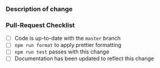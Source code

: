 ### Description of change
### Pull-Request Checklist
- [ ] Code is up-to-date with the `master` branch
- [ ] `npm run format` to apply prettier formatting
- [ ] `npm run test` passes with this change
- [ ] Documentation has been updated to reflect this change